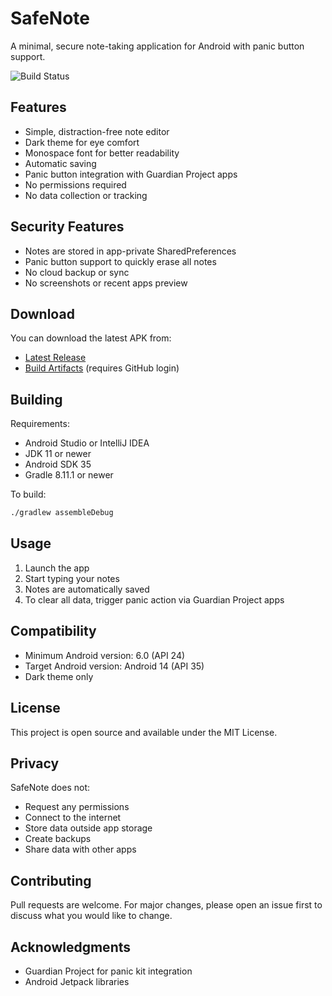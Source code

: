 # SafeNote

A minimal, secure note-taking application for Android with panic button support.

![Build Status](https://github.com/koyuawsmbrtn/SafeNote/actions/workflows/build.yml/badge.svg)

## Features

- Simple, distraction-free note editor
- Dark theme for eye comfort
- Monospace font for better readability
- Automatic saving
- Panic button integration with Guardian Project apps
- No permissions required
- No data collection or tracking

## Security Features

- Notes are stored in app-private SharedPreferences
- Panic button support to quickly erase all notes
- No cloud backup or sync
- No screenshots or recent apps preview

## Download

You can download the latest APK from:
- [Latest Release](https://github.com/koyuawsmbrtn/SafeNote/releases/latest)
- [Build Artifacts](https://github.com/koyuawsmbrtn/SafeNote/actions) (requires GitHub login)

## Building

Requirements:
- Android Studio or IntelliJ IDEA
- JDK 11 or newer
- Android SDK 35
- Gradle 8.11.1 or newer

To build:
```bash
./gradlew assembleDebug
```

## Usage

1. Launch the app
2. Start typing your notes
3. Notes are automatically saved
4. To clear all data, trigger panic action via Guardian Project apps

## Compatibility

- Minimum Android version: 6.0 (API 24)
- Target Android version: Android 14 (API 35)
- Dark theme only

## License

This project is open source and available under the MIT License.

## Privacy

SafeNote does not:
- Request any permissions
- Connect to the internet
- Store data outside app storage
- Create backups
- Share data with other apps

## Contributing

Pull requests are welcome. For major changes, please open an issue first to discuss what you would like to change.

## Acknowledgments

- Guardian Project for panic kit integration
- Android Jetpack libraries